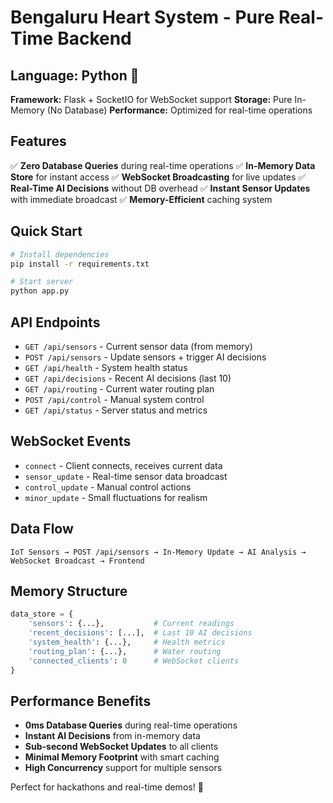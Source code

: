 # Bengaluru Heart System - Pure Real-Time Backend

## Language: Python 🐍

**Framework:** Flask + SocketIO for WebSocket support
**Storage:** Pure In-Memory (No Database)
**Performance:** Optimized for real-time operations

## Features

✅ **Zero Database Queries** during real-time operations
✅ **In-Memory Data Store** for instant access
✅ **WebSocket Broadcasting** for live updates
✅ **Real-Time AI Decisions** without DB overhead
✅ **Instant Sensor Updates** with immediate broadcast
✅ **Memory-Efficient** caching system

## Quick Start

```bash
# Install dependencies
pip install -r requirements.txt

# Start server
python app.py
```

## API Endpoints

- `GET /api/sensors` - Current sensor data (from memory)
- `POST /api/sensors` - Update sensors + trigger AI decisions
- `GET /api/health` - System health status
- `GET /api/decisions` - Recent AI decisions (last 10)
- `GET /api/routing` - Current water routing plan
- `POST /api/control` - Manual system control
- `GET /api/status` - Server status and metrics

## WebSocket Events

- `connect` - Client connects, receives current data
- `sensor_update` - Real-time sensor data broadcast
- `control_update` - Manual control actions
- `minor_update` - Small fluctuations for realism

## Data Flow

```
IoT Sensors → POST /api/sensors → In-Memory Update → AI Analysis → WebSocket Broadcast → Frontend
```

## Memory Structure

```python
data_store = {
    'sensors': {...},           # Current readings
    'recent_decisions': [...],  # Last 10 AI decisions
    'system_health': {...},     # Health metrics
    'routing_plan': {...},      # Water routing
    'connected_clients': 0      # WebSocket clients
}
```

## Performance Benefits

- **0ms Database Queries** during real-time operations
- **Instant AI Decisions** from in-memory data
- **Sub-second WebSocket Updates** to all clients
- **Minimal Memory Footprint** with smart caching
- **High Concurrency** support for multiple sensors

Perfect for hackathons and real-time demos! 🚀